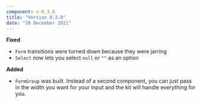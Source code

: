 ```yaml
---
component: v-0.3.0
title: "Version 0.3.0"
date: "20 December 2021"
---
```


**Fixed**

- `Form` transitions were turned down because they were jarring
- `Select` now lets you select `null` or `""` as an option

**Added**

- `FormGroup` was built. Instead of a second component, you can just pass in the width you want for your input and the kit will handle everything for you.
